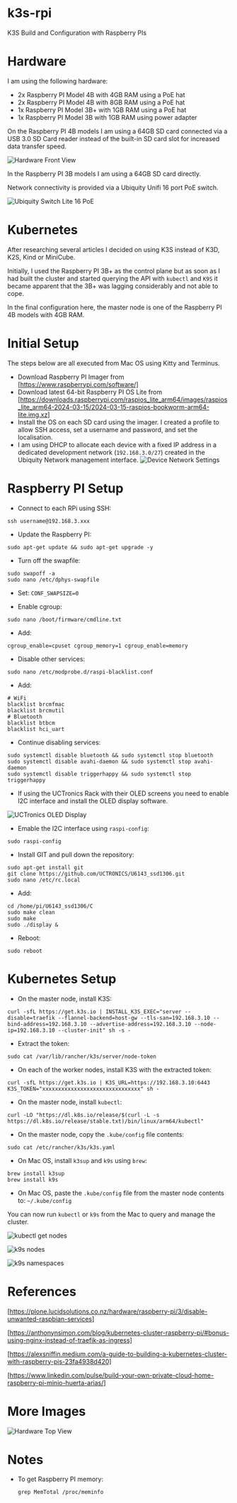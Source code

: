 # k3s-rpi

K3S Build and Configuration with Raspberry PIs

# Hardware

I am using the following hardware:

- 2x Raspberry PI Model 4B with 4GB RAM using a PoE hat
- 2x Raspberry PI Model 4B with 8GB RAM using a PoE hat
- 1x Raspberry PI Model 3B+ with 1GB RAM using a PoE hat
- 1x Raspberry PI Model 3B with 1GB RAM using power adapter

On the Raspberry PI 4B models I am using a 64GB SD card connected via a USB 3.0 SD Card reader instead of the built-in SD card slot for increased data transfer speed.

![Hardware Front View](./images/rack-front.png)

In the Raspberry PI 3B models I am using a 64GB SD card directly.

Network connectivity is provided via a Ubiquity Unifi 16 port PoE switch.

![Ubiquity Switch Lite 16 PoE](./images/unifi-switch.png)

# Kubernetes

After researching several articles I decided on using K3S instead of K3D, K2S, Kind or MiniCube.

Initially, I used the Raspberry PI 3B+ as the control plane but as soon as I had built the cluster and started querying the API with `kubectl` and `K9S` it became apparent that the 3B+ was lagging considerably and not able to cope.

In the final configuration here, the master node is one of the Raspberry PI 4B models with 4GB RAM.

# Initial Setup

The steps below are all executed from Mac OS using Kitty and Terminus.

- Download Raspberry PI Imager from [https://www.raspberrypi.com/software/]
- Download latest 64-bit Raspberry PI OS Lite from [https://downloads.raspberrypi.com/raspios_lite_arm64/images/raspios_lite_arm64-2024-03-15/2024-03-15-raspios-bookworm-arm64-lite.img.xz]
- Install the OS on each SD card using the imager. I created a profile to allow SSH access, set a username and password, and set the localisation.
- I am using DHCP to allocate each device with a fixed IP address in a dedicated development network (`192.168.3.0/27`) created in the Ubiquity Network management interface.
  ![Device Network Settings](./images/unifi-nodes.png)

# Raspberry PI Setup

- Connect to each RPi using SSH:

```
ssh username@192.168.3.xxx
```

- Update the Raspberry PI:

```
sudo apt-get update && sudo apt-get upgrade -y
```

- Turn off the swapfile:

```
sudo swapoff -a
sudo nano /etc/dphys-swapfile
```

- Set: `CONF_SWAPSIZE=0`

- Enable cgroup:

```
sudo nano /boot/firmware/cmdline.txt
```

- Add:

```
cgroup_enable=cpuset cgroup_memory=1 cgroup_enable=memory
```

- Disable other services:

```
sudo nano /etc/modprobe.d/raspi-blacklist.conf
```

- Add:

```
# WiFi
blacklist brcmfmac
blacklist brcmutil
# Bluetooth
blacklist btbcm
blacklist hci_uart
```

- Continue disabling services:

```
sudo systemctl disable bluetooth && sudo systemctl stop bluetooth
sudo systemctl disable avahi-daemon && sudo systemctl stop avahi-daemon
sudo systemctl disable triggerhappy && sudo systemctl stop triggerhappy
```

- If using the UCTronics Rack with their OLED screens you need to enable I2C interface and install the OLED display software.

![UCTronics OLED Display](./images/oled-display.png)

- Emable the I2C interface using `raspi-config`:

```
sudo raspi-config
```

- Install GIT and pull down the repository:

```
sudo apt-get install git
git clone https://github.com/UCTRONICS/U6143_ssd1306.git
sudo nano /etc/rc.local
```

- Add:

```
cd /home/pi/U6143_ssd1306/C
sudo make clean
sudo make
sudo ./display &
```

- Reboot:

```
sudo reboot
```

# Kubernetes Setup

- On the master node, install K3S:

```
curl -sfL https://get.k3s.io | INSTALL_K3S_EXEC="server --disable=traefik --flannel-backend=host-gw --tls-san=192.168.3.10 --bind-address=192.168.3.10 --advertise-address=192.168.3.10 --node-ip=192.168.3.10 --cluster-init" sh -s -
```

- Extract the token:

```
sudo cat /var/lib/rancher/k3s/server/node-token
```

- On each of the worker nodes, install K3S with the extracted token:

```
curl -sfL https://get.k3s.io | K3S_URL=https://192.168.3.10:6443 K3S_TOKEN="xxxxxxxxxxxxxxxxxxxxxxxxxxxxxxx" sh -
```

- On the master node, install `kubectl`:

```
curl -LO "https://dl.k8s.io/release/$(curl -L -s https://dl.k8s.io/release/stable.txt)/bin/linux/arm64/kubectl"
```

- On the master node, copy the `.kube/config` file contents:

```
sudo cat /etc/rancher/k3s/k3s.yaml
```

- On Mac OS, install `k3sup` and `k9s` using `brew`:

```
brew install k3sup
brew install k9s
```

- On Mac OS, paste the `.kube/config` file from the master node contents to: `~/.kube/config`

You can now run `kubectl` or `k9s` from the Mac to query and manage the cluster.

![kubectl get nodes](./images/kubectl-nodes.png)

![k9s nodes](./images/k9s-namespace.png)

![k9s namespaces](./images/k9s-nodes.png)

# References

[https://plone.lucidsolutions.co.nz/hardware/raspberry-pi/3/disable-unwanted-raspbian-services]

[https://anthonynsimon.com/blog/kubernetes-cluster-raspberry-pi/#bonus-using-nginx-instead-of-traefik-as-ingress]

[https://alexsniffin.medium.com/a-guide-to-building-a-kubernetes-cluster-with-raspberry-pis-23fa4938d420]

[https://www.linkedin.com/pulse/build-your-own-private-cloud-home-raspberry-pi-minio-huerta-arias/]

# More Images

![Hardware Top View](./images/rack-top.png)

# Notes

- To get Raspberry PI memory:

  `grep MemTotal /proc/meminfo`
